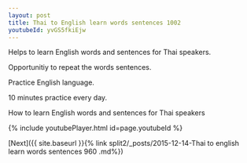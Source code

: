 ```yaml
---
layout: post
title: Thai to English learn words sentences 1002 
youtubeId: yvGS5fkiEjw
---
```

 
 
Helps to learn English words and sentences for Thai speakers.

Opportunitiy to repeat the words sentences. 

Practice English language. 
 
10 minutes practice every day. 
 
How to learn English words and sentences for Thai speakers 
 
{% include youtubePlayer.html id=page.youtubeId %}
 
 
[Next]({{ site.baseurl }}{% link  split2/_posts/2015-12-14-Thai to english learn words sentences 960 .md%})
 
